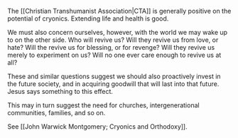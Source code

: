 The [[Christian Transhumanist Association|CTA]] is generally positive on the potential of cryonics. Extending life and health is good.

We must also concern ourselves, however, with the world we may wake up to on the other side. Who will revive us? Will they revive us from love, or hate? Will the revive us for blessing, or for revenge? Will they revive us merely to experiment on us? Will no one ever care enough to revive us at all?

These and similar questions suggest we should also proactively invest in the future society, and in acquiring goodwill that will last into that future. Jesus says something to this effect.

This may in turn suggest the need for churches, intergenerational communities, families, and so on.

See [[John Warwick Montgomery; Cryonics and Orthodoxy]].
